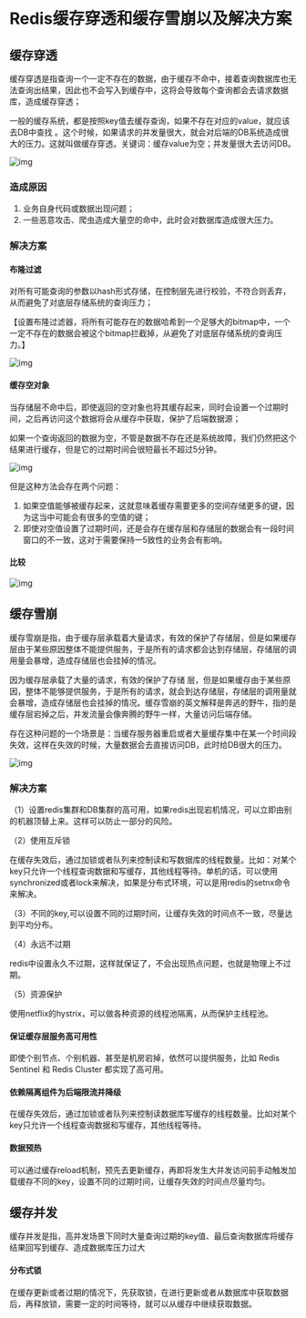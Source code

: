 # Redis缓存穿透和缓存雪崩以及解决方案

## 缓存穿透

缓存穿透是指查询一个一定不存在的数据，由于缓存不命中，接着查询数据库也无法查询出结果，因此也不会写入到缓存中，这将会导致每个查询都会去请求数据库，造成缓存穿透；

​    一般的缓存系统，都是按照key值去缓存查询，如果不存在对应的value，就应该去DB中查找 。这个时候，如果请求的并发量很大，就会对后端的DB系统造成很大的压力。这就叫做缓存穿透。关键词：缓存value为空；并发量很大去访问DB。

![img](E:/BCC-Server/blog/source/_posts/a-id-4/007FyU7Tgy1g1uzgm6rc9j307t09a749.jpg)

### 造成原因

1. 业务自身代码或数据出现问题；
2. 一些恶意攻击、爬虫造成大量空的命中，此时会对数据库造成很大压力。

### 解决方案

#### 布隆过滤

对所有可能查询的参数以hash形式存储，在控制层先进行校验，不符合则丢弃，从而避免了对底层存储系统的查询压力；

【设置布隆过滤器，将所有可能存在的数据哈希到一个足够大的bitmap中，一个一定不存在的数据会被这个bitmap拦截掉，从避免了对底层存储系统的查询压力。】

![img](E:/BCC-Server/blog/source/_posts/a-id-4/007FyU7Tgy1g1uzmo1u6ij30a00ayjri.jpg)



#### 缓存空对象

当存储层不命中后，即使返回的空对象也将其缓存起来，同时会设置一个过期时间，之后再访问这个数据将会从缓存中获取，保护了后端数据源；

如果一个查询返回的数据为空，不管是数据不存在还是系统故障，我们仍然把这个结果进行缓存，但是它的过期时间会很短最长不超过5分钟。

![img](E:/BCC-Server/blog/source/_posts/a-id-4/007FyU7Tgy1g1uzoeoa6dj308i0a174b.jpg)

但是这种方法会存在两个问题：

1. 如果空值能够被缓存起来，这就意味着缓存需要更多的空间存储更多的键，因为这当中可能会有很多的空值的键；
2. 即使对空值设置了过期时间，还是会存在缓存层和存储层的数据会有一段时间窗口的不一致，这对于需要保持一5致性的业务会有影响。

#### 比较

![img](E:/BCC-Server/blog/source/_posts/a-id-4/007FyU7Tgy1g1uzn7au5cj30hi05w74s.jpg)

## 缓存雪崩

缓存雪崩是指，由于缓存层承载着大量请求，有效的保护了存储层，但是如果缓存层由于某些原因整体不能提供服务，于是所有的请求都会达到存储层，存储层的调用量会暴增，造成存储层也会挂掉的情况。

因为缓存层承载了大量的请求，有效的保护了存储 层，但是如果缓存由于某些原因，整体不能够提供服务，于是所有的请求，就会到达存储层，存储层的调用量就会暴增，造成存储层也会挂掉的情况。缓存雪崩的英文解释是奔逃的野牛，指的是缓存层宕掉之后，并发流量会像奔腾的野牛一样，大量访问后端存储。

存在这种问题的一个场景是：当缓存服务器重启或者大量缓存集中在某一个时间段失效，这样在失效的时候，大量数据会去直接访问DB，此时给DB很大的压力。


![img](E:/BCC-Server/blog/source/_posts/a-id-4/007FyU7Tgy1g1uzuwifjbj30ho0apglx.jpg)

### 解决方案

（1）设置redis集群和DB集群的高可用，如果redis出现宕机情况，可以立即由别的机器顶替上来。这样可以防止一部分的风险。

（2）使用互斥锁

在缓存失效后，通过加锁或者队列来控制读和写数据库的线程数量。比如：对某个key只允许一个线程查询数据和写缓存，其他线程等待。单机的话，可以使用synchronized或者lock来解决，如果是分布式环境，可以是用redis的setnx命令来解决。

（3）不同的key,可以设置不同的过期时间，让缓存失效的时间点不一致，尽量达到平均分布。

（4）永远不过期

redis中设置永久不过期，这样就保证了，不会出现热点问题，也就是物理上不过期。

（5）资源保护

使用netflix的hystrix，可以做各种资源的线程池隔离，从而保护主线程池。


#### 保证缓存层服务高可用性

即使个别节点、个别机器、甚至是机房宕掉，依然可以提供服务，比如 Redis Sentinel 和 Redis Cluster 都实现了高可用。 

#### 依赖隔离组件为后端限流并降级

在缓存失效后，通过加锁或者队列来控制读数据库写缓存的线程数量。比如对某个key只允许一个线程查询数据和写缓存，其他线程等待。

#### 数据预热

可以通过缓存reload机制，预先去更新缓存，再即将发生大并发访问前手动触发加载缓存不同的key，设置不同的过期时间，让缓存失效的时间点尽量均匀。





## 缓存并发

缓存并发是指，高并发场景下同时大量查询过期的key值、最后查询数据库将缓存结果回写到缓存、造成数据库压力过大



#### 分布式锁

在缓存更新或者过期的情况下，先获取锁，在进行更新或者从数据库中获取数据后，再释放锁，需要一定的时间等待，就可以从缓存中继续获取数据。